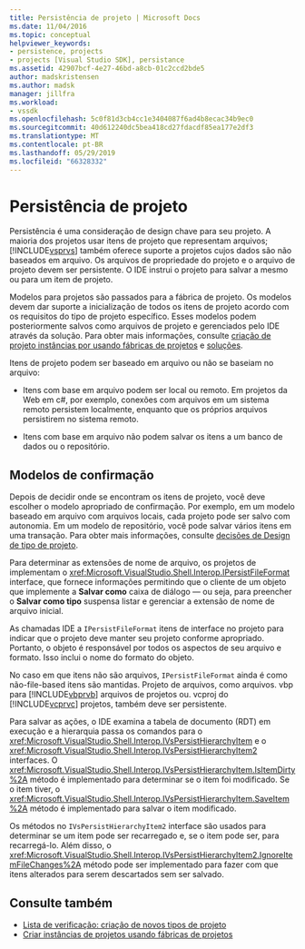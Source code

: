 ```yaml
---
title: Persistência de projeto | Microsoft Docs
ms.date: 11/04/2016
ms.topic: conceptual
helpviewer_keywords:
- persistence, projects
- projects [Visual Studio SDK], persistance
ms.assetid: 42907bcf-4e27-46bd-a8cb-01c2ccd2bde5
author: madskristensen
ms.author: madsk
manager: jillfra
ms.workload:
- vssdk
ms.openlocfilehash: 5c0f81d3cb4cc1e3404087f6ad4b8ecac34b9ec0
ms.sourcegitcommit: 40d612240dc5bea418cd27fdacdf85ea177e2df3
ms.translationtype: MT
ms.contentlocale: pt-BR
ms.lasthandoff: 05/29/2019
ms.locfileid: "66328332"
---
```

# <a name="project-persistence"></a>Persistência de projeto
Persistência é uma consideração de design chave para seu projeto. A maioria dos projetos usar itens de projeto que representam arquivos; [!INCLUDE[vsprvs](../../code-quality/includes/vsprvs_md.md)] também oferece suporte a projetos cujos dados são não baseados em arquivo. Os arquivos de propriedade do projeto e o arquivo de projeto devem ser persistente. O IDE instrui o projeto para salvar a mesmo ou para um item de projeto.

 Modelos para projetos são passados para a fábrica de projeto. Os modelos devem dar suporte a inicialização de todos os itens de projeto acordo com os requisitos do tipo de projeto específico. Esses modelos podem posteriormente salvos como arquivos de projeto e gerenciados pelo IDE através da solução. Para obter mais informações, consulte [criação de projeto instâncias por usando fábricas de projetos](../../extensibility/internals/creating-project-instances-by-using-project-factories.md) e [soluções](../../extensibility/internals/solutions-overview.md).

 Itens de projeto podem ser baseado em arquivo ou não se baseiam no arquivo:

- Itens com base em arquivo podem ser local ou remoto. Em projetos da Web em c#, por exemplo, conexões com arquivos em um sistema remoto persistem localmente, enquanto que os próprios arquivos persistirem no sistema remoto.

- Itens com base em arquivo não podem salvar os itens a um banco de dados ou o repositório.

## <a name="commit-models"></a>Modelos de confirmação
 Depois de decidir onde se encontram os itens de projeto, você deve escolher o modelo apropriado de confirmação. Por exemplo, em um modelo baseado em arquivo com arquivos locais, cada projeto pode ser salvo com autonomia. Em um modelo de repositório, você pode salvar vários itens em uma transação. Para obter mais informações, consulte [decisões de Design de tipo de projeto](../../extensibility/internals/project-type-design-decisions.md).

 Para determinar as extensões de nome de arquivo, os projetos de implementam o <xref:Microsoft.VisualStudio.Shell.Interop.IPersistFileFormat> interface, que fornece informações permitindo que o cliente de um objeto que implemente a **Salvar como** caixa de diálogo — ou seja, para preencher o **Salvar como tipo**  suspensa listar e gerenciar a extensão de nome de arquivo inicial.

 As chamadas IDE a `IPersistFileFormat` itens de interface no projeto para indicar que o projeto deve manter seu projeto conforme apropriado. Portanto, o objeto é responsável por todos os aspectos de seu arquivo e formato. Isso inclui o nome do formato do objeto.

 No caso em que itens não são arquivos, `IPersistFileFormat` ainda é como não-file-based itens são mantidas. Projeto de arquivos, como arquivos. vbp para [!INCLUDE[vbprvb](../../code-quality/includes/vbprvb_md.md)] arquivos de projetos ou. vcproj do [!INCLUDE[vcprvc](../../code-quality/includes/vcprvc_md.md)] projetos, também deve ser persistente.

 Para salvar as ações, o IDE examina a tabela de documento (RDT) em execução e a hierarquia passa os comandos para o <xref:Microsoft.VisualStudio.Shell.Interop.IVsPersistHierarchyItem> e o <xref:Microsoft.VisualStudio.Shell.Interop.IVsPersistHierarchyItem2> interfaces. O <xref:Microsoft.VisualStudio.Shell.Interop.IVsPersistHierarchyItem.IsItemDirty%2A> método é implementado para determinar se o item foi modificado. Se o item tiver, o <xref:Microsoft.VisualStudio.Shell.Interop.IVsPersistHierarchyItem.SaveItem%2A> método é implementado para salvar o item modificado.

 Os métodos no `IVsPersistHierarchyItem2` interface são usados para determinar se um item pode ser recarregado e, se o item pode ser, para recarregá-lo. Além disso, o <xref:Microsoft.VisualStudio.Shell.Interop.IVsPersistHierarchyItem2.IgnoreItemFileChanges%2A> método pode ser implementado para fazer com que itens alterados para serem descartados sem ser salvado.

## <a name="see-also"></a>Consulte também
- [Lista de verificação: criação de novos tipos de projeto](../../extensibility/internals/checklist-creating-new-project-types.md)
- [Criar instâncias de projetos usando fábricas de projetos](../../extensibility/internals/creating-project-instances-by-using-project-factories.md)